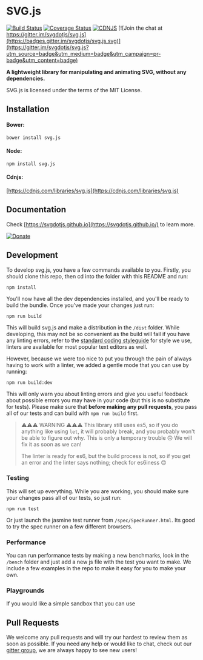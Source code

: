 # SVG.js

[![Build Status](https://travis-ci.org/svgdotjs/svg.js.svg?branch=master)](https://travis-ci.org/svgdotjs/svg.js)
[![Coverage Status](https://coveralls.io/repos/github/svgdotjs/svg.js/badge.svg?branch=master)](https://coveralls.io/github/svgdotjs/svg.js?branch=master)
[![CDNJS](https://img.shields.io/cdnjs/v/svg.js.svg)](https://cdnjs.com/libraries/svg.js)
[![Join the chat at https://gitter.im/svgdotjs/svg.js](https://badges.gitter.im/svgdotjs/svg.js.svg)](https://gitter.im/svgdotjs/svg.js?utm_source=badge&utm_medium=badge&utm_campaign=pr-badge&utm_content=badge)

__A lightweight library for manipulating and animating SVG, without any dependencies.__

SVG.js is licensed under the terms of the MIT License.

## Installation

#### Bower:

`bower install svg.js`

#### Node:

`npm install svg.js`

#### Cdnjs:

[https://cdnjs.com/libraries/svg.js](https://cdnjs.com/libraries/svg.js)

## Documentation
Check [https://svgdotjs.github.io](https://svgdotjs.github.io/) to learn more.

[![Donate](https://img.shields.io/badge/Donate-PayPal-green.svg)](https://www.paypal.com/cgi-bin/webscr?cmd=_donations&business=pay%40woutfierens.com&lc=US&item_name=SVG.JS&currency_code=EUR&bn=PP-DonationsBF%3Abtn_donate_74x21.png%3ANonHostedGuest)

## Development

To develop svg.js, you have a few commands available to you. Firstly, you should clone this repo, then cd into the folder with this README and run:

    npm install

You'll now have all the dev dependencies installed, and you'll be ready to build the bundle. Once you've made your changes just run:

    npm run build

This will build svg.js and make a distribution in the `/dist` folder. While developing, this may not be so convenient as the build will fail if you have any linting errors, refer to the [standard coding styleguide](https://standardjs.com/) for style we use, linters are available for most popular text editors as well.

However, because we were too nice to put you through the pain of always having to work with a linter, we added a gentle mode that you can use by running:

    npm run build:dev

This will only warn you about linting errors and give you useful feedback about possible errors you may have in your code (but this is no substitute for tests). Please make sure that **before making any pull requests**, you pass all of our tests and can build with `npm run build` first.

> ⚠️⚠️⚠️ WARNING ⚠️⚠️⚠️
> This library still uses es5, so if you do anything like using `let`, it will
> probably break, and you probably won't be able to figure out why. This is
> only a temporary trouble 🙃 We will fix it as soon as we can!
>
> The linter is ready for es6, but the build process is not, so if you get an
> error and the linter says nothing; check for es6iness 😍

### Testing

This will set up everything. While you are working, you should make sure your changes pass all of our tests, so just run:

    npm run test

Or just launch the jasmine test runner from `/spec/SpecRunner.html`. Its good to try the spec runner on a few different browsers.

### Performance

You can run performance tests by making a new benchmarks, look in the `/bench` folder and just add a new js file with the test you want to make. We include a few examples in the repo to make it easy for you to make your own.

### Playgrounds

If you would like a simple sandbox that you can use

## Pull Requests

We welcome any pull requests and will try our hardest to review them as soon as possible. If you need any help or would like to chat, check out our [gitter group](https://gitter.im/svgdotjs/svg.js?utm_source=badge&utm_medium=badge&utm_campaign=pr-badge&utm_content=badge), we are always happy to see new users!
